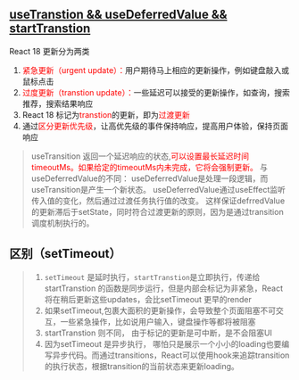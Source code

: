 
## [useTranstion && useDeferredValue && startTranstion](https://segmentfault.com/a/1190000042189201)

React 18 更新分为两类
1. <font color=red>紧急更新（urgent update）：</font>用户期待马上相应的更新操作，例如键盘敲入或鼠标点击
2. <font color=red>过度更新（transtion update）：</font>一些延迟可以接受的更新操作，如查询，搜索推荐，搜索结果响应
3. React 18 标记为<font color=red>transtion</font>的更新，即为<font color=red>过渡更新</font>
4. 通过<font color=red>区分更新优先级</font>，让高优先级的事件保持响应，提高用户体验，保持页面响应

> useTransition 返回一个延迟响应的状态,<font color=red>可以设置最长延迟时间timeoutMs。如果给定的timeoutMs内未完成，它将会强制更新。</font>
> 与useDeferredValue的不同： useDeferredValue是处理一段逻辑，而useTransition是产生一个新状态。
> useDeferredValue通过useEffect监听传入值的变化，然后通过过渡任务执行值的改变。
> 这样保证defrredValue的更新滞后于setState，同时符合过渡更新的原则，因为是通过transition 调度机制执行的。
 
## 区别（setTimeout）
> 1. `setTimeout` 是<font colo=red>延时执行</font>，`startTranstion`是立即执行，传递给startTranstion 的函数是同步运行，但是内部会标记为<font colo=red>非紧急</font>，React将在稍后更新这些updates，会比setTimeout 更早的render
> 2. 如果setTimeout,<font colo=red>包裹大面积的更新操作</font>，会导致整个页面阻塞不可交互，一些紧急操作，比如说用户输入，键盘操作等都将被阻塞
> 3. startTranstion 则不同， 由于标记的更新是<font colo=red>可中断</font>，是不会阻塞UI
> 4. 因为setTimeout 是异步执行， 哪怕只是展示一个小小的loading也要编写异步代码。而通过transitions，React可以使用hook来追踪transition的执行状态，根据transition的当前状态来更新loading。
